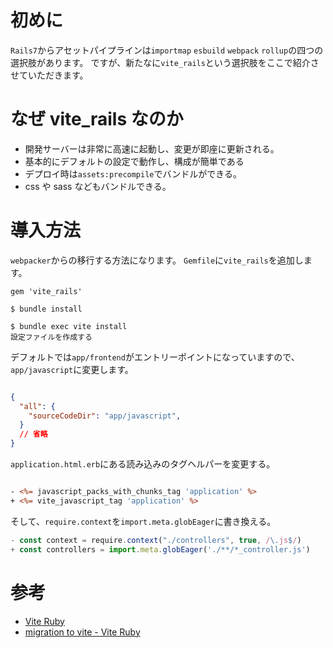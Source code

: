 <!--
title: 【Rails】Javascriptバンドラーの第5の選択肢vite_rails
tags: Rails,Javascript,Vite
-->

# 初めに

`Rails7`からアセットパイプラインは`importmap` `esbuild` `webpack` `rollup`の四つの選択肢があります。
ですが、新たなに`vite_rails`という選択肢をここで紹介させていただきます。

# なぜ vite_rails なのか

- 開発サーバーは非常に高速に起動し、変更が即座に更新される。
- 基本的にデフォルトの設定で動作し、構成が簡単である
- デプロイ時は`assets:precompile`でバンドルができる。
- css や sass などもバンドルできる。

# 導入方法

`webpacker`からの移行する方法になります。
`Gemfile`に`vite_rails`を追加します。

```Gemfile:Gemfile
gem 'vite_rails'
```

```console:ターミナル
$ bundle install

$ bundle exec vite install
設定ファイルを作成する
```

デフォルトでは`app/frontend`がエントリーポイントになっていますので、`app/javascript`に変更します。

```json:config/vite.json

{
  "all": {
    "sourceCodeDir": "app/javascript",
  }
  // 省略
}

```

`application.html.erb`にある読み込みのタグヘルパーを変更する。

```erb:app/views/layouts/application.html.erb

- <%= javascript_packs_with_chunks_tag 'application' %>
+ <%= vite_javascript_tag 'application' %>

```

そして、`require.context`を`import.meta.globEager`に書き換える。

```javascript
- const context = require.context("./controllers", true, /\.js$/)
+ const controllers = import.meta.globEager('./**/*_controller.js')
```

# 参考

- [Vite Ruby](https://vite-ruby.netlify.app/)
- [migration to vite - Vite Ruby](https://vite-ruby.netlify.app/guide/migration.html#webpacker-%F0%9F%93%A6)
